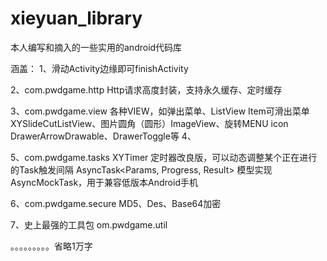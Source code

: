 # xieyuan_library
本人编写和摘入的一些实用的android代码库

涵盖：
1、滑动Activity边缘即可finishActivity

2、com.pwdgame.http
Http请求高度封装，支持永久缓存、定时缓存

3、com.pwdgame.view
各种VIEW，如弹出菜单、ListView Item可滑出菜单XYSlideCutListView、图片圆角（圆形）ImageView、旋转MENU icon DrawerArrowDrawable、DrawerToggle等
4、

5、com.pwdgame.tasks
XYTimer 定时器改良版，可以动态调整某个正在进行的Task触发间隔
AsyncTask<Params, Progress, Result> 模型实现 AsyncMockTask，用于兼容低版本Android手机

6、com.pwdgame.secure
MD5、Des、Base64加密

7、史上最强的工具包 om.pwdgame.util

。。。。。。。。。省略1万字
